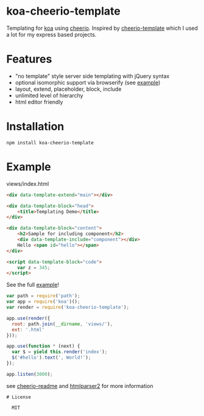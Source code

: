 # koa-cheerio-template

Templating for [koa](http://koajs.com/) using [cheerio](https://github.com/MatthewMueller/cheerio).
Inspired by [cheerio-template](https://www.npmjs.com/package/cheerio-template)
which I used a lot for my express based projects.

# Features
- "no template" style server side templating with jQuery syntax
- optional isomorphic support via browserify (see [example](https://github.com/korbai/koa-cheerio-template/tree/master/example))
- layout, extend, placeholder, block, include
- unlimited level of hierarchy
- html editor friendly

# Installation
```
npm install koa-cheerio-template
```

# Example

views/index.html
```html
<div data-template-extend="main"></div>

<div data-template-block="head">
    <title>Templating Demo</title>
</div>

<div data-template-block="content">
    <h2>Sample for including component</h2>
    <div data-template-include="component"></div>
    Hello <span id="hello"></span>
</div>

<script data-template-block="code">
    var z = 345;
</script>
```
See the full [example](https://github.com/korbai/koa-cheerio-template/tree/master/example)!


```js
var path = require('path');
var app = require('koa')();
var render = require('koa-cheerio-template');

app.use(render({
  root: path.join(__dirname, 'views/'),
  ext: '.html'
}));

app.use(function * (next) {
  var $ = yield this.render('index');
  $('#hello').text(', World!');
});

app.listen(3000);
```
see [cheerio-readme](https://github.com/cheeriojs/cheerio/blob/master/Readme.md)
and [htmlparser2](https://github.com/fb55/htmlparser2/wiki/Parser-options)
for more information
```
# License

  MIT
